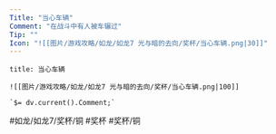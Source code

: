 ```yaml
---
Title: "当心车辆"
Comment: "在战斗中有人被车辗过"
Tip: ""
Icon: "![[图片/游戏攻略/如龙/如龙7 光与暗的去向/奖杯/当心车辆.png|30]]"
---
```

```ad-common-bronze-trophy
title: 当心车辆

![[图片/游戏攻略/如龙/如龙7 光与暗的去向/奖杯/当心车辆.png|100]]

`$= dv.current().Comment;`

```

#如龙/如龙7/奖杯/铜 #奖杯 #奖杯/铜
